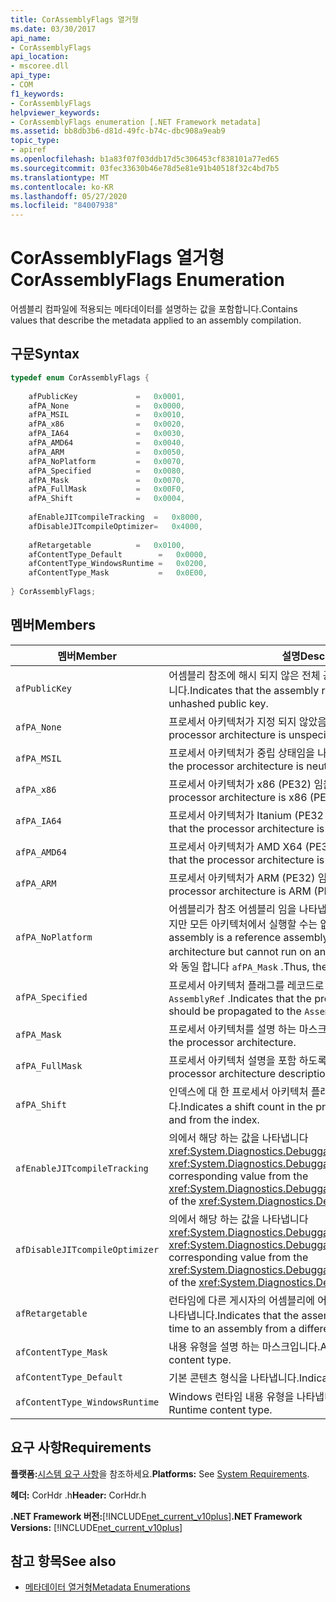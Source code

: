 ```yaml
---
title: CorAssemblyFlags 열거형
ms.date: 03/30/2017
api_name:
- CorAssemblyFlags
api_location:
- mscoree.dll
api_type:
- COM
f1_keywords:
- CorAssemblyFlags
helpviewer_keywords:
- CorAssemblyFlags enumeration [.NET Framework metadata]
ms.assetid: bb8db3b6-d81d-49fc-b74c-dbc908a9eab9
topic_type:
- apiref
ms.openlocfilehash: b1a83f07f03ddb17d5c306453cf838101a77ed65
ms.sourcegitcommit: 03fec33630b46e78d5e81e91b40518f32c4bd7b5
ms.translationtype: MT
ms.contentlocale: ko-KR
ms.lasthandoff: 05/27/2020
ms.locfileid: "84007938"
---
```

# <a name="corassemblyflags-enumeration"></a><span data-ttu-id="f7606-102">CorAssemblyFlags 열거형</span><span class="sxs-lookup"><span data-stu-id="f7606-102">CorAssemblyFlags Enumeration</span></span>
<span data-ttu-id="f7606-103">어셈블리 컴파일에 적용되는 메타데이터를 설명하는 값을 포함합니다.</span><span class="sxs-lookup"><span data-stu-id="f7606-103">Contains values that describe the metadata applied to an assembly compilation.</span></span>  
  
## <a name="syntax"></a><span data-ttu-id="f7606-104">구문</span><span class="sxs-lookup"><span data-stu-id="f7606-104">Syntax</span></span>  
  
```cpp  
typedef enum CorAssemblyFlags {  
  
    afPublicKey             =   0x0001,  
    afPA_None               =   0x0000,  
    afPA_MSIL               =   0x0010,  
    afPA_x86                =   0x0020,  
    afPA_IA64               =   0x0030,  
    afPA_AMD64              =   0x0040,  
    afPA_ARM                =   0x0050,  
    afPA_NoPlatform         =   0x0070,  
    afPA_Specified          =   0x0080,  
    afPA_Mask               =   0x0070,  
    afPA_FullMask           =   0x00F0,  
    afPA_Shift              =   0x0004,  
  
    afEnableJITcompileTracking  =   0x8000,  
    afDisableJITcompileOptimizer=   0x4000,  
  
    afRetargetable          =   0x0100,  
    afContentType_Default        =   0x0000,  
    afContentType_WindowsRuntime =   0x0200,  
    afContentType_Mask           =   0x0E00,  
  
} CorAssemblyFlags;  
```  
  
## <a name="members"></a><span data-ttu-id="f7606-105">멤버</span><span class="sxs-lookup"><span data-stu-id="f7606-105">Members</span></span>  
  
|<span data-ttu-id="f7606-106">멤버</span><span class="sxs-lookup"><span data-stu-id="f7606-106">Member</span></span>|<span data-ttu-id="f7606-107">설명</span><span class="sxs-lookup"><span data-stu-id="f7606-107">Description</span></span>|  
|------------|-----------------|  
|`afPublicKey`|<span data-ttu-id="f7606-108">어셈블리 참조에 해시 되지 않은 전체 공개 키가 포함 되어 있음을 나타냅니다.</span><span class="sxs-lookup"><span data-stu-id="f7606-108">Indicates that the assembly reference holds the full, unhashed public key.</span></span>|  
|`afPA_None`|<span data-ttu-id="f7606-109">프로세서 아키텍처가 지정 되지 않았음을 나타냅니다.</span><span class="sxs-lookup"><span data-stu-id="f7606-109">Indicates that the processor architecture is unspecified.</span></span>|  
|`afPA_MSIL`|<span data-ttu-id="f7606-110">프로세서 아키텍처가 중립 상태임을 나타냅니다 (PE32).</span><span class="sxs-lookup"><span data-stu-id="f7606-110">Indicates that the processor architecture is neutral (PE32).</span></span>|  
|`afPA_x86`|<span data-ttu-id="f7606-111">프로세서 아키텍처가 x86 (PE32) 임을 나타냅니다.</span><span class="sxs-lookup"><span data-stu-id="f7606-111">Indicates that the processor architecture is x86 (PE32).</span></span>|  
|`afPA_IA64`|<span data-ttu-id="f7606-112">프로세서 아키텍처가 Itanium (PE32 +) 임을 나타냅니다.</span><span class="sxs-lookup"><span data-stu-id="f7606-112">Indicates that the processor architecture is Itanium (PE32+).</span></span>|  
|`afPA_AMD64`|<span data-ttu-id="f7606-113">프로세서 아키텍처가 AMD X64 (PE32 +) 임을 나타냅니다.</span><span class="sxs-lookup"><span data-stu-id="f7606-113">Indicates that the processor architecture is AMD X64 (PE32+).</span></span>|  
|`afPA_ARM`|<span data-ttu-id="f7606-114">프로세서 아키텍처가 ARM (PE32) 임을 나타냅니다.</span><span class="sxs-lookup"><span data-stu-id="f7606-114">Indicates that the processor architecture is ARM (PE32).</span></span>|  
|`afPA_NoPlatform`|<span data-ttu-id="f7606-115">어셈블리가 참조 어셈블리 임을 나타냅니다. 즉, 모든 아키텍처에 적용 되지만 모든 아키텍처에서 실행할 수는 없습니다.</span><span class="sxs-lookup"><span data-stu-id="f7606-115">Indicates that the assembly is a reference assembly; that is, it applies to any architecture but cannot run on any architecture.</span></span> <span data-ttu-id="f7606-116">따라서 플래그는와 동일 합니다 `afPA_Mask` .</span><span class="sxs-lookup"><span data-stu-id="f7606-116">Thus, the flag is the same as `afPA_Mask`.</span></span>|  
|`afPA_Specified`|<span data-ttu-id="f7606-117">프로세서 아키텍처 플래그를 레코드로 전파 해야 함을 나타냅니다 `AssemblyRef` .</span><span class="sxs-lookup"><span data-stu-id="f7606-117">Indicates that the processor architecture flags should be propagated to the `AssemblyRef` record.</span></span>|  
|`afPA_Mask`|<span data-ttu-id="f7606-118">프로세서 아키텍처를 설명 하는 마스크입니다.</span><span class="sxs-lookup"><span data-stu-id="f7606-118">A mask that describes the processor architecture.</span></span>|  
|`afPA_FullMask`|<span data-ttu-id="f7606-119">프로세서 아키텍처 설명을 포함 하도록 지정 합니다.</span><span class="sxs-lookup"><span data-stu-id="f7606-119">Specifies that the processor architecture description is included.</span></span>|  
|`afPA_Shift`|<span data-ttu-id="f7606-120">인덱스에 대 한 프로세서 아키텍처 플래그의 이동 횟수를 나타냅니다.</span><span class="sxs-lookup"><span data-stu-id="f7606-120">Indicates a shift count in the processor architecture flags to and from the index.</span></span>|  
|`afEnableJITcompileTracking`|<span data-ttu-id="f7606-121">의에서 해당 하는 값을 나타냅니다 <xref:System.Diagnostics.DebuggableAttribute.DebuggingModes> <xref:System.Diagnostics.DebuggableAttribute> .</span><span class="sxs-lookup"><span data-stu-id="f7606-121">Indicates the corresponding value from the <xref:System.Diagnostics.DebuggableAttribute.DebuggingModes> of the <xref:System.Diagnostics.DebuggableAttribute>.</span></span>|  
|`afDisableJITcompileOptimizer`|<span data-ttu-id="f7606-122">의에서 해당 하는 값을 나타냅니다 <xref:System.Diagnostics.DebuggableAttribute.DebuggingModes> <xref:System.Diagnostics.DebuggableAttribute> .</span><span class="sxs-lookup"><span data-stu-id="f7606-122">Indicates the corresponding value from the <xref:System.Diagnostics.DebuggableAttribute.DebuggingModes> of the <xref:System.Diagnostics.DebuggableAttribute>.</span></span>|  
|`afRetargetable`|<span data-ttu-id="f7606-123">런타임에 다른 게시자의 어셈블리에 어셈블리의 대상을 지정할 수 있음을 나타냅니다.</span><span class="sxs-lookup"><span data-stu-id="f7606-123">Indicates that the assembly can be retargeted at run time to an assembly from a different publisher.</span></span>|  
|`afContentType_Mask`|<span data-ttu-id="f7606-124">내용 유형을 설명 하는 마스크입니다.</span><span class="sxs-lookup"><span data-stu-id="f7606-124">A mask that describes the content type.</span></span>|  
|`afContentType_Default`|<span data-ttu-id="f7606-125">기본 콘텐츠 형식을 나타냅니다.</span><span class="sxs-lookup"><span data-stu-id="f7606-125">Indicates the default content type.</span></span>|  
|`afContentType_WindowsRuntime`|<span data-ttu-id="f7606-126">Windows 런타임 내용 유형을 나타냅니다.</span><span class="sxs-lookup"><span data-stu-id="f7606-126">Indicates the Windows Runtime content type.</span></span>|  
  
## <a name="requirements"></a><span data-ttu-id="f7606-127">요구 사항</span><span class="sxs-lookup"><span data-stu-id="f7606-127">Requirements</span></span>  
 <span data-ttu-id="f7606-128">**플랫폼:**[시스템 요구 사항](../../get-started/system-requirements.md)을 참조하세요.</span><span class="sxs-lookup"><span data-stu-id="f7606-128">**Platforms:** See [System Requirements](../../get-started/system-requirements.md).</span></span>  
  
 <span data-ttu-id="f7606-129">**헤더:** CorHdr .h</span><span class="sxs-lookup"><span data-stu-id="f7606-129">**Header:** CorHdr.h</span></span>  
  
 <span data-ttu-id="f7606-130">**.NET Framework 버전:**[!INCLUDE[net_current_v10plus](../../../../includes/net-current-v10plus-md.md)]</span><span class="sxs-lookup"><span data-stu-id="f7606-130">**.NET Framework Versions:** [!INCLUDE[net_current_v10plus](../../../../includes/net-current-v10plus-md.md)]</span></span>  
  
## <a name="see-also"></a><span data-ttu-id="f7606-131">참고 항목</span><span class="sxs-lookup"><span data-stu-id="f7606-131">See also</span></span>

- [<span data-ttu-id="f7606-132">메타데이터 열거형</span><span class="sxs-lookup"><span data-stu-id="f7606-132">Metadata Enumerations</span></span>](metadata-enumerations.md)
